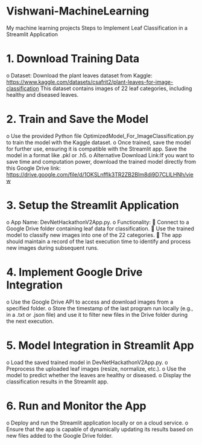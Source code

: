 # Vishwani-MachineLearning
My machine learning projects
Steps to Implement Leaf Classification in a Streamlit Application
# 1.	Download Training Data
o	Dataset: Download the plant leaves dataset from Kaggle:
https://www.kaggle.com/datasets/csafrit2/plant-leaves-for-image-classification
This dataset contains images of 22 leaf categories, including healthy and diseased leaves.

# 2.	Train and Save the Model
o	Use the provided Python file OptimizedModel_For_ImageClassification.py to train the model with the Kaggle dataset.
o	Once trained, save the model for further use, ensuring it is compatible with the Streamlit app. Save the model in a format like .pkl or .h5.
o	Alternative Download Link:If you want to save time and computation power, download the trained model directly from this Google Drive link:
https://drive.google.com/file/d/1OKSLnffIk3TR2ZB2BIm8di9D7CLlLHNh/view

# 3.	Setup the Streamlit Application
o	App Name: DevNetHackathonV2App.py.
o	Functionality:
	Connect to a Google Drive folder containing leaf data for classification.
	Use the trained model to classify new images into one of the 22 categories.
	The app should maintain a record of the last execution time to identify and process new images during subsequent runs.

# 4.	Implement Google Drive Integration
o	Use the Google Drive API to access and download images from a specified folder.
o	Store the timestamp of the last program run locally (e.g., in a .txt or .json file) and use it to filter new files in the Drive folder during the next execution.

# 5.	Model Integration in Streamlit App
o	Load the saved trained model in DevNetHackathonV2App.py.
o	Preprocess the uploaded leaf images (resize, normalize, etc.).
o	Use the model to predict whether the leaves are healthy or diseased.
o	Display the classification results in the Streamlit app.
# 6.	Run and Monitor the App
o	Deploy and run the Streamlit application locally or on a cloud service.
o	Ensure that the app is capable of dynamically updating its results based on new files added to the Google Drive folder.

